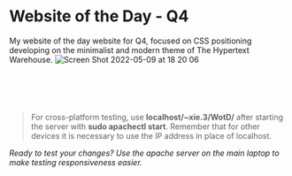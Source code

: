 # Website of the Day - Q4
My website of the day website for Q4, focused on CSS positioning developing on the minimalist and modern theme of The Hypertext Warehouse.
![Screen Shot 2022-05-09 at 18 20 06](https://user-images.githubusercontent.com/79682953/167508042-c10fea83-4fb8-403c-9995-24eab456de10.png)

<br><br>
#
> For cross-platform testing, use **localhost/~xie.3/WotD/** after starting the server with **sudo apachectl start**. Remember that for other devices it is necessary to use the IP address in place of localhost.

_Ready to test your changes? Use the apache server on the main laptop to make testing responsiveness easier._
